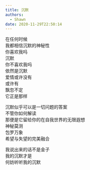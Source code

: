 ```yaml
---
title: 沉默
authors:
  - Shawn
date: 2020-11-29T22:50:14
---
```


在任何时候  
我都相信沉默的神秘性  
你喜欢我吗  
沉默  
你不喜欢我吗  
依然是沉默  
爱情或许没有  
或许有  
飘忽不定  
它正是那样  

<!-- more -->  

沉默似乎可以是一切问题的答案  
不管你如何解读  
那便是它留给你的在自我世界的无限遐想  
神秘莫测  
包罗万象  
希望与失望的完美融合  

我说出来的话不是金子  
我的沉默才是  
何妨听听我的沉默

